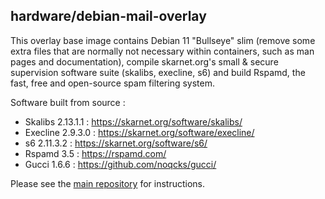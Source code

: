 ## hardware/debian-mail-overlay

This overlay base image contains Debian 11 "Bullseye" slim (remove some extra files that are normally not necessary within containers, such as man pages and documentation), compile skarnet.org's small & secure supervision software suite (skalibs, execline, s6) and build Rspamd, the fast, free and open-source spam filtering system.

Software built from source :

* Skalibs 2.13.1.1 : <https://skarnet.org/software/skalibs/>
* Execline 2.9.3.0 : <https://skarnet.org/software/execline/>
* s6 2.11.3.2 : <https://skarnet.org/software/s6/>
* Rspamd 3.5 : <https://rspamd.com/>
* Gucci 1.6.6 : <https://github.com/noqcks/gucci/>

Please see the [main repository](https://github.com/mailserver2/mailserver) for instructions.
